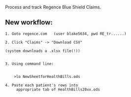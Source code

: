 Process and track Regence Blue Shield Claims.

## New workflow:

    1. Goto regence.com   (user blake5634, pwd RE_tr......)

    2. Click "Claims" -> "Download CSV"

    (system downloads a .xlsx file(!))


    3. Using command line:

``` >p3 procClaims.py  <download .xlsx file>

    >lo NewSheetforHealthBills.ods
```

    4. Paste each patient's rows into
         appropriate tab of HealthBills20xx.ods

